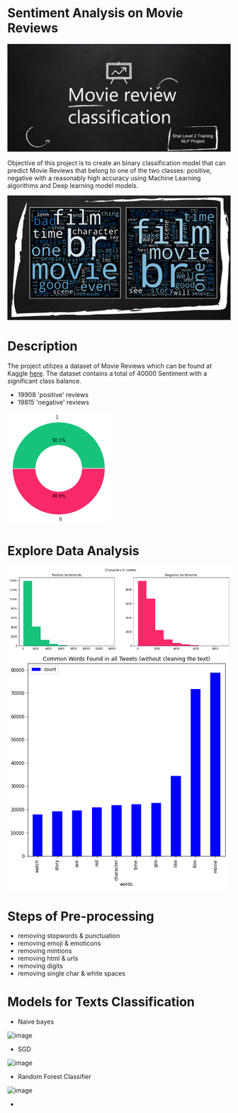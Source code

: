 # Sentiment Analysis on Movie Reviews

![0](images/0.PNG)

Objective of this project is to create an binary classification model that can predict Movie Reviews that belong to one of the two classes: positive, negative with a reasonably high accuracy using Machine Learning algorithms and Deep learning model models.

![00](images/00.PNG)

# Description
The project utilizes a dataset of Movie Reviews which can be found at Kaggle [here](https://www.kaggle.com/competitions/shai-training-2022-a-level-2/data).
The dataset contains a total of 40000 Sentiment with a significant class balance.
- 19908 'positive' reviews
- 19815 'negative' reviews

![5](images/5.png)

# Explore Data Analysis
![3](images/3.png) 
                  ![4](images/4.png)
                  
# Steps of Pre-processing
- removing stopwords & punctuation
- removing emoji & emoticons
- removing mintions
- removing html & urls
- removing digits
- removing single char & white spaces

# Models for Texts Classification
- Naive bayes

![image](https://user-images.githubusercontent.com/42867555/210126392-2ebdbdb3-b863-403a-be23-fe2477d4f277.png)

- SGD

![image](https://user-images.githubusercontent.com/42867555/210126409-41d22bc3-b484-4aa2-945e-385fa412265c.png)

- Random Forest Classifier

![image](https://user-images.githubusercontent.com/42867555/210126431-9a0b5a92-7650-437d-b4ab-220380344835.png)

- 




